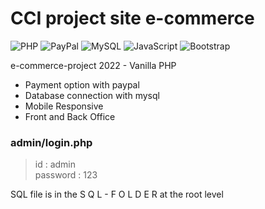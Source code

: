 # CCI project site e-commerce

![PHP](https://img.shields.io/badge/php-%23777BB4.svg?style=for-the-badge&logo=php&logoColor=white)
![PayPal](https://img.shields.io/badge/PayPal-00457C?style=for-the-badge&logo=paypal&logoColor=white)
![MySQL](https://img.shields.io/badge/mysql-%2300f.svg?style=for-the-badge&logo=mysql&logoColor=white)
![JavaScript](https://img.shields.io/badge/javascript-%23323330.svg?style=for-the-badge&logo=javascript&logoColor=%23F7DF1E)
![Bootstrap](https://img.shields.io/badge/bootstrap-%23563D7C.svg?style=for-the-badge&logo=bootstrap&logoColor=white)

e-commerce-project 2022 - Vanilla PHP

<ul>
<li>Payment option with paypal </li>
<li>Database connection with mysql</li>
<li>Mobile Responsive</li>
<li>Front and Back Office</li>
</ul>

### admin/login.php

> id : admin  
> password : 123

SQL file is in the S Q L - F O L D E R at the root level
